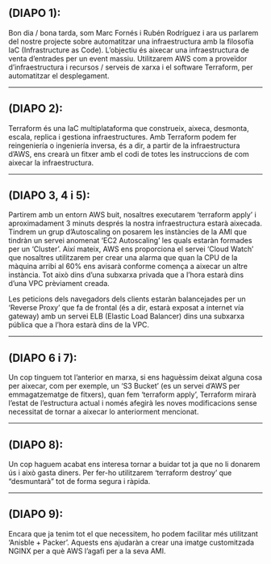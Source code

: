 ## (DIAPO 1):

Bon dia / bona tarda, som Marc Fornés i Rubén Rodríguez i ara us parlarem del nostre projecte sobre automatitzar una infraestructura amb la filosofía IaC (Infrastructure as Code). L’objectiu és aixecar una infraestructura de venta d’entrades per un event massiu. Utilitzarem AWS com a proveïdor d’infraestructura i recursos / serveis de xarxa i el software Terraform, per automatitzar el desplegament.

---------------------------------------------------------------------------------------------------------------------------

## (DIAPO 2):

Terraform és una IaC multiplataforma que construeix, aixeca, desmonta, escala, replica i gestiona infraestructures. Amb Terraform podem fer reingeniería o ingeniería inversa, és a dir, a partir de la infraestructura d’AWS, ens crearà un fitxer amb el codi de totes les instruccions de com aixecar la infraestructura.

---------------------------------------------------------------------------------------------------------------------------

## (DIAPO 3, 4 i 5):

Partirem amb un entorn AWS buit, nosaltres executarem ‘terraform apply’ i aproximadament 3 minuts després la nostra infraestructura estarà aixecada. Tindrem un grup d’Autoscaling on posarem les instàncies de la AMI que tindràn un servei anomenat ‘EC2 Autoscaling’ les quals estaràn formades per un ‘Cluster’. Així mateix, AWS ens proporciona el servei ‘Cloud Watch’ que nosaltres utilitzarem per crear una alarma que quan la CPU de la màquina arribi al 60% ens avisarà conforme comença a aixecar un altre instància. Tot això dins d’una subxarxa privada que a l’hora estarà dins d’una VPC prèviament creada.

Les peticions dels navegadors dels clients estaràn balancejades per un ‘Reverse Proxy’ que fa de frontal (és a dir, estarà exposat a internet vía gateway) amb un servei ELB (Elastic Load Balancer) dins una subxarxa pública que a l’hora estarà dins de la VPC.

---------------------------------------------------------------------------------------------------------------------------

## (DIAPO 6 i 7):

Un cop tinguem tot l’anterior en marxa, si ens haguèssim deixat alguna cosa per aixecar, com per exemple, un ‘S3 Bucket’ (es un servei d’AWS per emmagatzematge de fitxers), quan fem ‘terraform apply’, Terraform mirarà l’estat de l’estructura actual i només afegirà les noves modificacions sense necessitat de tornar a aixecar lo anteriorment mencionat.

---------------------------------------------------------------------------------------------------------------------------

## (DIAPO 8):

Un cop haguem acabat ens interesa tornar a buidar tot ja que no li donarem ús i això gasta diners. Per fer-ho utilitzarem ‘terraform destroy’ que “desmuntarà” tot de forma segura i ràpida.

---------------------------------------------------------------------------------------------------------------------------

## (DIAPO 9):

Encara que ja tenim tot el que necessitem, ho podem facilitar més utilitzant ‘Anisble + Packer’. Aquests ens ajudaràn a crear una imatge customitzada NGINX per a què AWS l’agafi per a la seva AMI.

